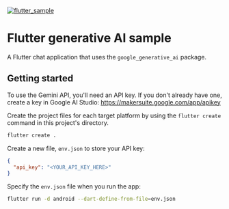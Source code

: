 [![flutter_sample](https://github.com/google/generative-ai-dart/actions/workflows/flutter_sample.yml/badge.svg)](https://github.com/google/generative-ai-dart/actions/workflows/flutter_sample.yml)

# Flutter generative AI sample

A Flutter chat application that uses the `google_generative_ai` package.

## Getting started

To use the Gemini API, you'll need an API key. If you don't already have one, 
create a key in Google AI Studio: https://makersuite.google.com/app/apikey

Create the project files for each target platform by using the `flutter create`
command in this project's directory.

```bash
flutter create .
```

Create a new file, `env.json` to store your API key:

```json
{
  "api_key": "<YOUR_API_KEY_HERE>"
}
```

Specify the `env.json` file when you run the app:

```bash
flutter run -d android --dart-define-from-file=env.json
```
